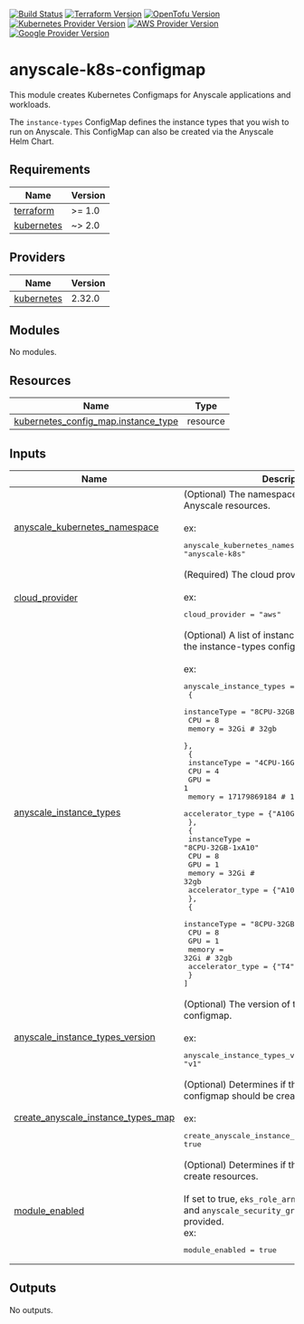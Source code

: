 [![Build Status][badge-build]][build-status]
[![Terraform Version][badge-terraform]](https://github.com/hashicorp/terraform/releases)
[![OpenTofu Version][badge-opentofu]](https://github.com/opentofu/opentofu/releases)
[![Kubernetes Provider Version][badge-tf-kubernetes]](https://github.com/terraform-providers/terraform-provider-kubernetes/releases)
[![AWS Provider Version][badge-tf-aws]](https://github.com/terraform-providers/terraform-provider-aws/releases)
[![Google Provider Version][badge-tf-google]](https://github.com/terraform-providers/terraform-provider-google/releases)

# anyscale-k8s-configmap
This module creates Kubernetes Configmaps for Anyscale applications and workloads.

The `instance-types` ConfigMap defines the instance types that you wish to run on Anyscale. This ConfigMap can also be created
via the Anyscale Helm Chart.

<!-- BEGIN_TF_DOCS -->
## Requirements

| Name | Version |
|------|---------|
| <a name="requirement_terraform"></a> [terraform](#requirement\_terraform) | >= 1.0 |
| <a name="requirement_kubernetes"></a> [kubernetes](#requirement\_kubernetes) | ~> 2.0 |

## Providers

| Name | Version |
|------|---------|
| <a name="provider_kubernetes"></a> [kubernetes](#provider\_kubernetes) | 2.32.0 |

## Modules

No modules.

## Resources

| Name | Type |
|------|------|
| [kubernetes_config_map.instance_type](https://registry.terraform.io/providers/hashicorp/kubernetes/latest/docs/resources/config_map) | resource |

## Inputs

| Name | Description | Type | Default | Required |
|------|-------------|------|---------|:--------:|
| <a name="input_anyscale_kubernetes_namespace"></a> [anyscale\_kubernetes\_namespace](#input\_anyscale\_kubernetes\_namespace) | (Optional) The namespace to install the Anyscale resources.<br/><br/>ex:<pre>anyscale_kubernetes_namespace = "anyscale-k8s"</pre> | `string` | n/a | yes |
| <a name="input_cloud_provider"></a> [cloud\_provider](#input\_cloud\_provider) | (Required) The cloud provider (aws or gcp)<br/><br/>ex:<pre>cloud_provider = "aws"</pre> | `string` | n/a | yes |
| <a name="input_anyscale_instance_types"></a> [anyscale\_instance\_types](#input\_anyscale\_instance\_types) | (Optional) A list of instance types to create in the instance-types configmap.<br/><br/>ex:<pre>anyscale_instance_types = [<br/>  {<br/>    instanceType = "8CPU-32GB"<br/>    CPU          = 8<br/>    memory       = 32Gi # 32gb<br/>  },<br/>  {<br/>    instanceType = "4CPU-16GB-1xA10"<br/>    CPU          = 4<br/>    GPU          = 1<br/>    memory       = 17179869184 # 16gb converted to bytes<br/>    accelerator_type = {"A10G" = 1}<br/>  },<br/>  {<br/>    instanceType = "8CPU-32GB-1xA10"<br/>    CPU          = 8<br/>    GPU          = 1<br/>    memory       = 32Gi # 32gb<br/>    accelerator_type = {"A10G" = 1}<br/>  },<br/>  {<br/>    instanceType = "8CPU-32GB-1xT4"<br/>    CPU          = 8<br/>    GPU          = 1<br/>    memory       = 32Gi # 32gb<br/>    accelerator_type = {"T4" = 1}<br/>  }<br/>]</pre> | <pre>list(object({<br/>    instanceType     = string<br/>    CPU              = number<br/>    GPU              = optional(number)<br/>    memory           = string<br/>    accelerator_type = optional(map(number)) # accelerator_type should be a map of key-value pairs<br/>  }))</pre> | <pre>[<br/>  {<br/>    "CPU": 8,<br/>    "instanceType": "8CPU-32GB",<br/>    "memory": "32Gi"<br/>  }<br/>]</pre> | no |
| <a name="input_anyscale_instance_types_version"></a> [anyscale\_instance\_types\_version](#input\_anyscale\_instance\_types\_version) | (Optional) The version of the instance-types configmap.<br/><br/>ex:<pre>anyscale_instance_types_version = "v1"</pre> | `string` | `"v1"` | no |
| <a name="input_create_anyscale_instance_types_map"></a> [create\_anyscale\_instance\_types\_map](#input\_create\_anyscale\_instance\_types\_map) | (Optional) Determines if the instance-types configmap should be created.<br/><br/>ex:<pre>create_anyscale_instance_types_map = true</pre> | `bool` | `true` | no |
| <a name="input_module_enabled"></a> [module\_enabled](#input\_module\_enabled) | (Optional) Determines if this module should create resources.<br/><br/>If set to true, `eks_role_arn`, `anyscale_subnet_ids`, and `anyscale_security_group_id` must be provided.<br/>ex:<pre>module_enabled = true</pre> | `bool` | `false` | no |

## Outputs

No outputs.
<!-- END_TF_DOCS -->

<!-- References -->
[Terraform]: https://www.terraform.io
[Issues]: https://github.com/anyscale/sa-sandbox-terraform/issues
[badge-build]: https://github.com/anyscale/sa-sandbox-terraform/workflows/CI/CD%20Pipeline/badge.svg
[badge-terraform]: https://img.shields.io/badge/terraform-1.x%20-623CE4.svg?logo=terraform
[badge-tf-aws]: https://img.shields.io/badge/AWS-5.+-F8991D.svg?logo=terraform
[build-status]: https://github.com/anyscale/sa-sandbox-terraform/actions
[badge-opentofu]: https://img.shields.io/badge/opentofu-1.x%20-623CE4.svg?logo=terraform
[badge-tf-google]: https://img.shields.io/badge/Google-5.+-F8991D.svg?logo=terraform
[badge-tf-kubernetes]: https://img.shields.io/badge/KUBERNETES-2.+-F8991D.svg?logo=terraform
